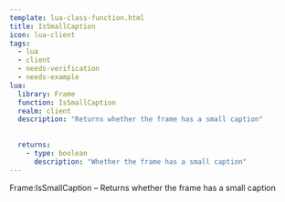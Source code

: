 ```yaml
---
template: lua-class-function.html
title: IsSmallCaption
icon: lua-client
tags:
  - lua
  - client
  - needs-verification
  - needs-example
lua:
  library: Frame
  function: IsSmallCaption
  realm: client
  description: "Returns whether the frame has a small caption"
  
  
  returns:
    - type: boolean
      description: "Whether the frame has a small caption"
---
```


<div class="lua__search__keywords">
Frame:IsSmallCaption &#x2013; Returns whether the frame has a small caption
</div>
